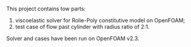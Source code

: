 This project contains tow parts:
1. viscoelastic solver for Rolie-Poly constitutive model on OpenFOAM;
2. test case of flow past cylinder with radius ratio of 2:1.

Solver and cases have been run on OpenFOAM v2.3.